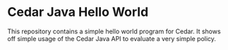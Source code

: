 # Cedar Java Hello World

This repository contains a simple hello world program for Cedar. 
It shows off simple usage of the Cedar Java API to evaluate a very simple policy.